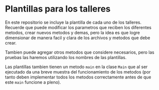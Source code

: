 # Plantillas para los talleres

En este repositorio se incluye la plantilla de cada uno de los talleres. 
Recuerde que puede modificar los parametros que reciben los diferentes metodos, crear nuevos
metodos y demas, pero la idea es que logre dimensionar de manera facil y clara de los archivos y 
metodos que debe crear.

Tambien puede agregar otros metodos que considere necesarios, pero las pruebas las haremos utilizando
los nombres de las plantillas. 

Las plantillas tambien tienen un metodo `main` en la clase `Main` que al ser ejecutado da una breve
muestra del funcionamiento de los metodos (por tanto deben implementar todos los metodos correctamente
antes de que este `main` funcione a pleno).
